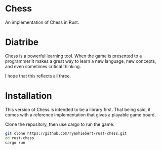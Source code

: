 # Chess

An implementation of Chess in Rust.

# Diatribe

Chess is a powerful learning tool.
When the game is presented to a programmer
it makes a great way to learn a new language,
new concepts, and even sometimes critical thinking.

I hope that this reflects all three.

# Installation

This version of Chess is intended to be a library first.
That being said, it comes with a reference implementation
that gives a playable game board.

Clone the repository, then use cargo to run the game:

```sh
git clone https://github.com/ryanhiebert/rust-chess.git
cd rust-chess
cargo run
```
